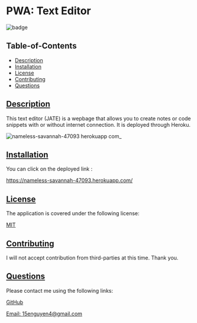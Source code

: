   # PWA: Text Editor 
  
   ![badge](https://img.shields.io/badge/license-MIT-blue)
    
  ## Table-of-Contents
  * [Description](#description)
  * [Installation](#installation)
  * [License](#license)  
  * [Contributing](#contributing)
  * [Questions](#questions)
  
  ## [Description](#table-of-contents)
  This text editor (JATE) is a wepbage that allows you to create notes or code snippets with or without internet connection. It is deployed through Heroku.
  
  ![nameless-savannah-47093 herokuapp com_](https://user-images.githubusercontent.com/103549017/179896588-9088eaaf-9187-4648-8259-4cecd78723fe.png)

  
  ## [Installation](#table-of-contents)
  You can click on the deployed link :
  
  https://nameless-savannah-47093.herokuapp.com/

  
  
  ## [License](#table-of-contents)
  The application is covered under the following license:
  
  [MIT](https://choosealicense.com/licenses/MIT)
    
    
  ## [Contributing](#table-of-contents)

  I will not accept contribution from third-parties at this time. Thank you.
    
  ## [Questions](#table-of-contents)
  Please contact me using the following links:
  
  [GitHub](https://github.com/ericn17)
  
  [Email: 15enguyen4@gmail.com](mailto:15enguyen4@gmail.com)
